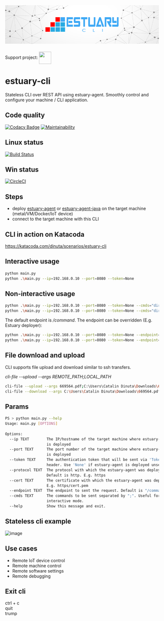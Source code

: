 <h1 align="center"><img src="./docs/images/banner_cli.png" alt="Testing as a service"></h1>  

Support project: <a href="https://paypal.me/catalindinuta?locale.x=en_US"><img src="https://lh3.googleusercontent.com/Y2_nyEd0zJftXnlhQrWoweEvAy4RzbpDah_65JGQDKo9zCcBxHVpajYgXWFZcXdKS_o=s180-rw" height="40" width="40" align="center"></a>    

# estuary-cli
Stateless CLI over REST API using estuary-agent. Smoothly control and configure your machine / CLI application.

## Code quality
[![Codacy Badge](https://app.codacy.com/project/badge/Grade/086f5a66ac0841c4800dcddfdc9fb3c2)](https://www.codacy.com/gh/estuaryoss/estuary-cli?utm_source=github.com&amp;utm_medium=referral&amp;utm_content=estuaryoss/estuary-cli&amp;utm_campaign=Badge_Grade)
[![Maintainability](https://api.codeclimate.com/v1/badges/8fffe56fb66038d7fa2d/maintainability)](https://codeclimate.com/github/estuaryoss/estuary-cli/maintainability)

## Linux status
[![Build Status](https://travis-ci.org/estuaryoss/estuary-cli.svg?branch=master)](https://travis-ci.org/estuaryoss/estuary-cli)

## Win status
[![CircleCI](https://circleci.com/gh/estuaryoss/estuary-cli.svg?style=svg)](https://circleci.com/gh/estuaryoss/estuary-cli)

## Steps
-  deploy [estuary-agent](https://github.com/dinuta/estuary-agent) or [estuary-agent-java](https://github.com/dinuta/estuary-agent-java)  on the target machine (metal/VM/Docker/IoT device)
-  connect to the target machine with this CLI

## CLI in action on Katacoda
https://katacoda.com/dinuta/scenarios/estuary-cli

## Interactive usage
```bash
python main.py 
python .\main.py --ip=192.168.0.10 --port=8080 --token=None
```

## Non-interactive usage
```bash
python .\main.py --ip=192.168.0.10 --port=8080 --token=None --cmds="dir;;trump"
python .\main.py --ip=192.168.0.10 --port=8080 --token=None --cmds="dir;;cat requirements.txt;;trump"
```

The default endpoint is */command*. The endpoint can be overridden (E.g. Estuary deployer):
```bash
python .\main.py --ip=192.168.0.10 --port=8080 --token=None --endpoint=/docker/command --cmds="dir;;cat requirements.txt;;trump"
python .\main.py --ip=192.168.0.10 --port=8080 --token=None --endpoint=/kubectl/command --cmds="dir;;cat requirements.txt;;trump"
```

## File download and upload
CLI supports file upload and download similar to ssh transfers.

*cli-file --upload --args REMOTE_PATH;LOCAL_PATH*

```bash
cli-file --upload --args 669564.pdf;C:\Users\Catalin Dinuta\Downloads\669564.pdf
cli-file --download --args C:\Users\Catalin Dinuta\Downloads\669564.pdf;669564.pdf
```

## Params
```bash
PS > python main.py --help
Usage: main.py [OPTIONS]

Options:
  --ip TEXT        The IP/hostname of the target machine where estuary-agent
                   is deployed
  --port TEXT      The port number of the target machine where estuary-agent
                   is deployed
  --token TEXT     The authentication token that will be sent via 'Token'
                   header. Use 'None' if estuary-agent is deployed unsecured
  --protocol TEXT  The protocol with which the estuary-agent was deployed.
                   Default is http. E.g. https
  --cert TEXT      The certificate with which the estuary-agent was deployed.
                   E.g. https/cert.pem
  --endpoint TEXT  The endpoint to sent the request. Default is "/command"
  --cmds TEXT      The commands to be sent separated by ";". Useful for non-
                   interactive mode.
  --help           Show this message and exit.

```

## Stateless cli example  
![image](https://user-images.githubusercontent.com/43060213/79952987-e1142f00-8483-11ea-8fdc-8bef2b7f8d2a.png)  

## Use cases
-  Remote IoT device control
-  Remote machine control
-  Remote software settings
-  Remote debugging

## Exit cli
ctrl + c  
quit  
trump  
  

